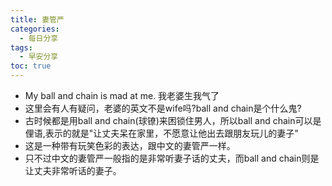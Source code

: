 ```yaml
---
title: 妻管严
categories:
  - 每日分享
tags:
  - 早安分享
toc: true 
---
```



* My ball and chain is mad at me. 我老婆生我气了
* 这里会有人有疑问，老婆的英文不是wife吗?ball and chain是个什么鬼? 
* 古时候都是用ball and chain(球镣)来困锁住男人，所以ball and chain可以是俚语,表示的就是"让丈夫呆在家里，不愿意让他出去跟朋友玩儿的妻子"
 *  这是一种带有玩笑色彩的表达，跟中文的妻管严一样。
 * 只不过中文的妻管严一般指的是非常听妻子话的丈夫，而ball and chain则是让丈夫非常听话的妻子。















